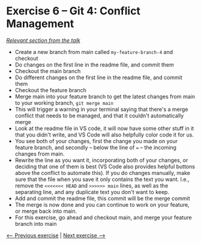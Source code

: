 # Exercise 6 – Git 4: Conflict Management

_[Relevant section from the talk](https://github.com/perenstrom/talks/blob/main/2025-09-05-hyper-island-git/2025-09-05-hyper-island-git-5.pdf)_

- Create a new branch from main called `my-feature-branch-4` and checkout
- Do changes on the first line in the readme file, and commit them
- Checkout the main branch
- Do different changes on the first line in the readme file, and commit them
- Checkout the feature branch
- Merge main into your feature branch to get the latest changes from main to your working branch, `git merge main`
- This will trigger a warning in your terminal saying that there's a merge conflict that needs to be managed, and that it couldn't automatically merge
- Look at the readme file in VS code, it will now have some other stuff in it that you didn't write, and VS Code will also helpfully color code it for us.
- You see both of your changes, first the change you made on your feature branch, and secondly – below the line of `=` – the incoming changes from main.
- Rewrite the line as you want it, incorporating both of your changes, or deciding that one of them is best (VS Code also provides helpful buttons above the conflict to automate this). If you do changes manually, make sure that the file when you save it only contains the text you want. I.e., remove the `<<<<<<< HEAD` and `>>>>>> main` lines, as well as the separating line, and any duplicate text you don't want to keep.
- Add and commit the readme file, this commit will be the merge commit
- The merge is now done and you can continue to work on your feature, or merge back into main.
- For this exercise, go ahead and checkout main, and merge your feature branch into main

[<-- Previous exercise](./exercise-5-git-3-rebasing.md) | [Next exercise -->](./exercise-7-github-1-creating-your-profile.md)
